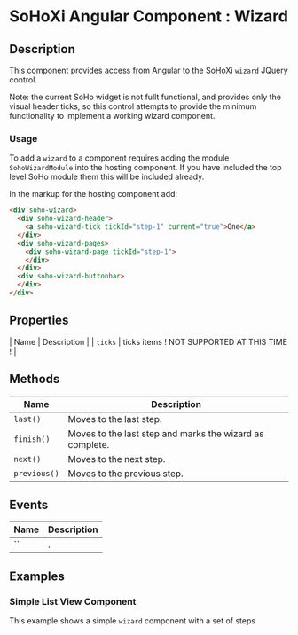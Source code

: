 # SoHoXi Angular Component : Wizard

## Description

This component provides access from Angular to the SoHoXi `wizard` JQuery control.

Note: the current SoHo widget is not fullt functional, and provides only the visual header ticks, so this control attempts to provide the minimum functionality to implement a working wizard component.

### Usage

To add a `wizard` to a component requires adding the module `SohoWizardModule` into the hosting component.  If you have included the top level SoHo module them this will be included already.

In the markup for the hosting component add:

```html
<div soho-wizard>
  <div soho-wizard-header>
    <a soho-wizard-tick tickId="step-1" current="true">One</a>
  </div>
  <div soho-wizard-pages>
    <div soho-wizard-page tickId="step-1">
    </div>
  </div>
  <div soho-wizard-buttonbar>
  </div>
</div>
```

## Properties

| Name | Description |
| `ticks` | ticks items ! NOT SUPPORTED AT THIS TIME ! |

## Methods

| Name | Description |
| --- | --- |
| `last()` | Moves to the last step. |
| `finish()` | Moves to the last step and marks the wizard as complete. |
| `next()` | Moves to the next step. |
| `previous()` | Moves to the previous step. |

## Events

| Name | Description |
| --- | --- |
| `` | . |

## Examples

### Simple List View Component

This example shows a simple `wizard` component with a set of steps

```html


```
